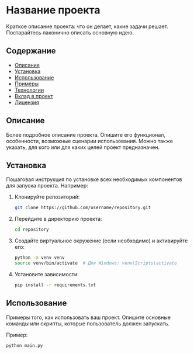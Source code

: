 # Название проекта

Краткое описание проекта: что он делает, какие задачи решает. Постарайтесь лаконично описать основную идею.

## Содержание

- [Описание](#описание)
- [Установка](#установка)
- [Использование](#использование)
- [Примеры](#примеры)
- [Технологии](#технологии)
- [Вклад в проект](#вклад-в-проект)
- [Лицензия](#лицензия)

## Описание

Более подробное описание проекта. Опишите его функционал, особенности, возможные сценарии использования. Можно также указать, для кого или для каких целей проект предназначен.

## Установка

Пошаговая инструкция по установке всех необходимых компонентов для запуска проекта. Например:

1. Клонируйте репозиторий:

    ```bash
    git clone https://github.com/username/repository.git
    ```

2. Перейдите в директорию проекта:

    ```bash
    cd repository
    ```

3. Создайте виртуальное окружение (если необходимо) и активируйте его:

    ```bash
    python -m venv venv
    source venv/bin/activate  # Для Windows: venv\Scripts\activate
    ```

4. Установите зависимости:

    ```bash
    pip install -r requirements.txt
    ```

## Использование

Примеры того, как использовать ваш проект. Опишите основные команды или скрипты, которые пользователь должен запускать.

Пример:

```bash
python main.py
